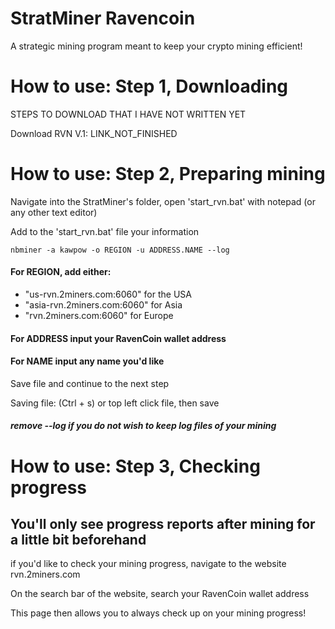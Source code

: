 # StratMiner Ravencoin
A strategic mining program meant to keep your crypto mining efficient!


# How to use: Step 1, Downloading

STEPS TO DOWNLOAD THAT I HAVE NOT WRITTEN YET

Download RVN V.1: LINK_NOT_FINISHED



# How to use: Step 2, Preparing mining

Navigate into the StratMiner's folder, open 'start_rvn.bat' with notepad (or any other text editor)

Add to the 'start_rvn.bat' file your information

```
nbminer -a kawpow -o REGION -u ADDRESS.NAME --log 
```
#### For REGION, add either:

* "us-rvn.2miners.com:6060" for the USA 
* "asia-rvn.2miners.com:6060" for Asia
* "rvn.2miners.com:6060" for Europe

#### For ADDRESS input your RavenCoin wallet address

####  For NAME input any name you'd like

Save file and continue to the next step 

Saving file: (Ctrl + s) or top left click file, then save

##### remove --log if you do not wish to keep log files of your mining


# How to use: Step 3, Checking progress
## You'll only see progress reports after mining for a little bit beforehand

if you'd like to check your mining progress, navigate to the website rvn.2miners.com

On the search bar of the website, search your RavenCoin wallet address

This page then allows you to always check up on your mining progress!

